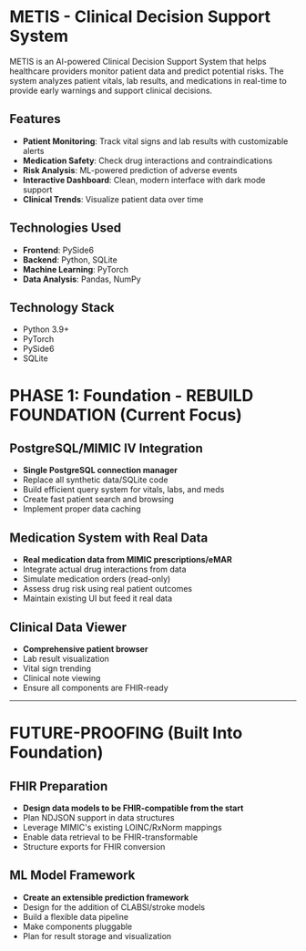# METIS - Clinical Decision Support System

METIS is an AI-powered Clinical Decision Support System that helps healthcare providers monitor patient data and predict potential risks. The system analyzes patient vitals, lab results, and medications in real-time to provide early warnings and support clinical decisions.

## Features

* **Patient Monitoring**: Track vital signs and lab results with customizable alerts
* **Medication Safety**: Check drug interactions and contraindications
* **Risk Analysis**: ML-powered prediction of adverse events
* **Interactive Dashboard**: Clean, modern interface with dark mode support
* **Clinical Trends**: Visualize patient data over time

## Technologies Used

* **Frontend**: PySide6
* **Backend**: Python, SQLite
* **Machine Learning**: PyTorch
* **Data Analysis**: Pandas, NumPy

## Technology Stack

* Python 3.9+
* PyTorch
* PySide6
* SQLite



# PHASE 1: Foundation - REBUILD FOUNDATION (Current Focus)

## PostgreSQL/MIMIC IV Integration
- **Single PostgreSQL connection manager**
- Replace all synthetic data/SQLite code
- Build efficient query system for vitals, labs, and meds
- Create fast patient search and browsing
- Implement proper data caching

## Medication System with Real Data
- **Real medication data from MIMIC prescriptions/eMAR**
- Integrate actual drug interactions from data
- Simulate medication orders (read-only)
- Assess drug risk using real patient outcomes
- Maintain existing UI but feed it real data

## Clinical Data Viewer
- **Comprehensive patient browser**
- Lab result visualization
- Vital sign trending
- Clinical note viewing
- Ensure all components are FHIR-ready

---

# FUTURE-PROOFING (Built Into Foundation)

## FHIR Preparation
- **Design data models to be FHIR-compatible from the start**
- Plan NDJSON support in data structures
- Leverage MIMIC's existing LOINC/RxNorm mappings
- Enable data retrieval to be FHIR-transformable
- Structure exports for FHIR conversion

## ML Model Framework
- **Create an extensible prediction framework**
- Design for the addition of CLABSI/stroke models
- Build a flexible data pipeline
- Make components pluggable
- Plan for result storage and visualization
